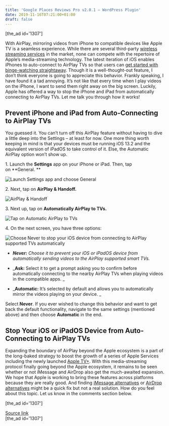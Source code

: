 ```yaml
---
title: 'Google Places Reviews Pro v2.0.1 – WordPress Plugin'
date: 2019-11-16T07:21:00+01:00
draft: false
---
```


\[the\_ad id='1307'\]  
  

  

With AirPlay, mirroring videos from iPhone to compatible devices like Apple TV is a seamless experience. While there are several third-party [wireless streaming services](https://beebom.com/airplay-alternatives-windows/) in the market, none can compete with the repertoire of Apple’s media-streaming technology. The latest iteration of iOS enables iPhones to auto-connect to AirPlay TVs so that users can [get started with binge-watching straightaway](https://beebom.com/best-netflix-originals/). Though it is a well-thought-out feature, I don’t think everyone is going to appreciate this behavior. Frankly speaking, I have found it a tad annoying. It’s not like that every time when I play videos on the iPhone, I want to send them right away on the big screen. Luckily, Apple has offered a way to stop the iPhone and iPad from automatically connecting to AirPlay TVs. Let me talk you through how it works!  

Prevent iPhone and iPad from Auto-Connecting to AirPlay TVs
-----------------------------------------------------------

  

You guessed it. You can’t turn off this AirPlay feature without having to dive a little deep into the Settings – at least for now. One more thing worth keeping in mind is that your devices must be running iOS 13.2 and the equivalent version of iPadOS to take control of it. Else, the Automatic AirPlay option won’t show up.  

1\. Launch the **Settings** app on your iPhone or iPad. Then, tap on **General. **  

![Launch Settings app and choose General](https://beebom.com/wp-content/uploads/2019/11/Launch-Settings-app-and-choose-General.jpg)

2\. Next, tap on **AirPlay & Handoff.**  

![AirPlay & Handoff](https://beebom.com/wp-content/uploads/2019/11/AirPlay-Handoff.jpg)

3\. Next up, tap on **Automatically AirPlay to TVs.**  

![Tap on Automatic AirPlay to TVs](https://beebom.com/wp-content/uploads/2019/11/Tap-on-Automatic-AirPlay-to-TVs.jpg)

4\. On the next screen, you have three options:

  
  

  

![Choose Never to stop your iOS device from connecting to AirPlay supported TVs automatically](https://beebom.com/wp-content/uploads/2019/11/Choose-Never-to-stop-your-iOS-device-from-connecting-to-AirPlay-supported-TVs-automatically.jpg)

*   _**Never:** Choose it to prevent your iOS or iPadOS device from automatically sending videos to the AirPlay supported smart TVs._
  
*   _**Ask:** Select it to get a prompt asking you to confirm before automatically connecting to the nearby AirPlay TVs when playing videos in the compatible apps. _
  
*   _**Automatic:** It’s selected by default and allows you to automatically mirror the videos playing on your device. _
  

Select **Never**. If you ever wished to change this behavior and want to get back the default functionality, navigate to the same settings (mentioned above) and then choose **Automatic** in the end.  

Stop Your iOS or iPadOS Device from Auto-Connecting to AirPlay TVs
------------------------------------------------------------------

  

Expanding the boundary of AirPlay beyond the Apple ecosystem is a part of the long-baked strategy to boost the growth of a series of Apple Services including the newly launched [Apple TV+](https://beebom.com/apple-tv-plus-complete-show-movies-list/). With this media-streaming protocol finally going beyond the Apple ecosystem, it remains to be seen whether or not iMessage and AirDrop also get the much-awaited expansion. We hope that Apple is working to bring these features across platforms because they are really good. And finding [iMessage alternatives](https://beebom.com/imessage-alternatives-android/) or [AirDrop alternatives](https://beebom.com/airdrop-alternatives-windows-share-files-easily/) might be a quick fix but not a real solution. How do you feel about this topic. Let us know in the comments section below.  

  
  
\[the\_ad id='1307'\]  
  
[Source link](https://beebom.com/how-stop-iphone-ipad-automatically-connecting-airplay-tvs/)  
\[the\_ad id='1307'\]